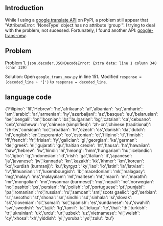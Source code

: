 ## Introduction
While I using a [google translate API](https://pypi.org/project/googletrans/) on PyPI, a problem still appear that "AttributeError: 'NoneType' object has no attribute 'group'". I trying to deal with the problem, not sucessed. Fortunately, I found another API: [google-trans-new](https://pypi.org/project/google-trans-new/).


## Problem
Problem 1. `json.decoder.JSONDecodeError: Extra data: line 1 column 340 (char 339)`

Solution: Open `google_trans_new.py` in line 151. Modified `response = (decoded_line + ']')` to `response = decoded_line`.

## language code
{'Filipino': 'fil','Hebrew': 'he','afrikaans': 'af','albanian': 'sq','amharic': 'am','arabic': 'ar','armenian': 'hy','azerbaijani': 'az','basque': 'eu','belarusian': 'be','bengali': 'bn','bosnian': 'bs','bulgarian': 'bg','catalan': 'ca','cebuano': 'ceb','chichewa': 'ny','chinese (simplified)': 'zh-cn','chinese (traditional)': 'zh-tw','corsican': 'co','croatian': 'hr','czech': 'cs','danish': 'da','dutch': 'nl','english': 'en','esperanto': 'eo','estonian': 'et','filipino': 'tl','finnish': 'fi','french': 'fr','frisian': 'fy','galician': 'gl','georgian': 'ka','german': 'de','greek': 'el','gujarati': 'gu','haitian creole': 'ht','hausa': 'ha','hawaiian': 'haw','hebrew': 'iw','hindi': 'hi','hmong': 'hmn','hungarian': 'hu','icelandic': 'is','igbo': 'ig','indonesian': 'id','irish': 'ga','italian': 'it','japanese': 'ja','javanese': 'jw','kannada': 'kn','kazakh': 'kk','khmer': 'km','korean': 'ko','kurdish (kurmanji)': 'ku','kyrgyz': 'ky','lao': 'lo','latin': 'la','latvian': 'lv','lithuanian': 'lt','luxembourgish': 'lb','macedonian': 'mk','malagasy': 'mg','malay': 'ms','malayalam': 'ml','maltese': 'mt','maori': 'mi','marathi': 'mr','mongolian': 'mn','myanmar (burmese)': 'my','nepali': 'ne','norwegian': 'no','pashto': 'ps','persian': 'fa','polish': 'pl','portuguese': 'pt','punjabi': 'pa','romanian': 'ro','russian': 'ru','samoan': 'sm','scots gaelic': 'gd','serbian': 'sr','sesotho': 'st','shona': 'sn','sindhi': 'sd','sinhala': 'si','slovak': 'sk','slovenian': 'sl','somali': 'so','spanish': 'es','sundanese': 'su','swahili': 'sw','swedish': 'sv','tajik': 'tg','tamil': 'ta','telugu': 'te','thai': 'th','turkish': 'tr','ukrainian': 'uk','urdu': 'ur','uzbek': 'uz','vietnamese': 'vi','welsh': 'cy','xhosa': 'xh','yiddish': 'yi','yoruba': 'yo','zulu': 'zu'}
